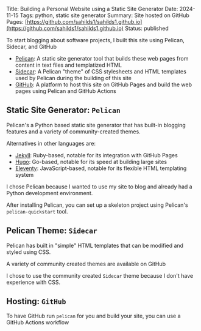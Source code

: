 Title: Building a Personal Website using a Static Site Generator
Date: 2024-11-15
Tags: python, static site generator
Summary: Site hosted on GitHub Pages: [https://github.com/sahilds1/sahilds1.github.io](https://github.com/sahilds1/sahilds1.github.io)
Status: published

To start blogging about software projects, I built this site using Pelican, Sidecar, and GitHub

- [Pelican](https://github.com/getpelican/pelican): A static site generator tool that builds these web pages from content in text files and templatized HTML
- [Sidecar](https://github.com/seanh/sidecar): A Pelican "theme" of CSS stylesheets and HTML templates used by Pelican during the building of this site
- [GitHub](https://github.com/): A platform to host this site on GitHub Pages and build the web pages using Pelican and GitHub Actions

## Static Site Generator: `Pelican` 

Pelican's a Python based static site generator that has built-in blogging features and a variety  of community-created themes. 

Alternatives in other languages are: 

- [Jekyll](https://github.com/jekyll/jekyll): Ruby-based, notable for its integration with GitHub Pages
- [Hugo](https://github.com/gohugoio/hugo): Go-based, notable for its speed at building large sites
- [Eleventy](https://github.com/11ty/eleventy/): JavaScript-based, notable for its flexible HTML templating system

I chose Pelican because I wanted to use my site to blog and already had a Python development environment. 

After installing Pelican, you can set up a skeleton project using Pelican's `pelican-quickstart` tool. 

## Pelican Theme: `Sidecar`

Pelican has built in "simple" HTML templates that can be modified and styled using  CSS.

A variety of community created themes are available on GitHub

I chose to use the community created `Sidecar` theme  because I don't have experience with CSS.

## Hosting: `GitHub`

To have GitHub run `pelican` for you and build your site, you can use a GitHub Actions workflow  